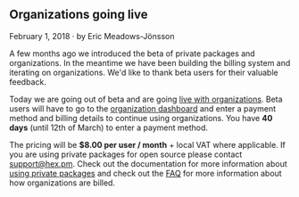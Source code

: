 ## Organizations going live

<div class="subtitle">February 1, 2018 · by Eric Meadows-Jönsson</div>

A few months ago we introduced the beta of private packages and organizations. In the meantime we
have been building the billing system and iterating on organizations. We'd like to thank beta
users for their valuable feedback.

Today we are going out of beta and are going [live with organizations](/pricing). Beta users will
have to go to the [organization dashboard](/dashboard) and enter a payment method and billing
details to continue using organizations. You have **40 days** (until 12th of March) to enter a
payment method.

The pricing will be **$8.00 per user / month** + local VAT where applicable. If you are using private
packages for open source please contact [support@hex.pm](mailto:support@hex.pm). Check out the
documentation for more information about [using private packages](/docs/private) and check out
the [FAQ](/docs/faq) for more information about how organizations are billed.

